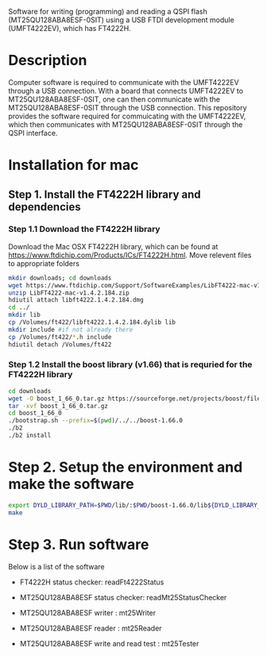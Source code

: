 Software for writing (programming) and reading a QSPI flash (MT25QU128ABA8ESF-0SIT) using
a USB FTDI development module (UMFT4222EV), which has FT4222H.

# Description

Computer software is required to communicate with the UMFT4222EV 
through a USB connection. With a board that connects UMFT4222EV 
to MT25QU128ABA8ESF-0SIT, one can then communicate with the MT25QU128ABA8ESF-0SIT
through the USB connection.
This repository provides the software required for commuicating with the UMFT4222EV,
which then communicates with MT25QU128ABA8ESF-0SIT through the QSPI interface.

# Installation for mac

## Step 1. Install the FT4222H library and dependencies

### Step 1.1 Download the FT4222H library

Download the Mac OSX FT4222H library, which can be 
found at https://www.ftdichip.com/Products/ICs/FT4222H.html. 
Move relevent files to appropriate folders

~~~~bash
mkdir downloads; cd downloads
wget https://www.ftdichip.com/Support/SoftwareExamples/LibFT4222-mac-v1.4.2.184.zip
unzip LibFT4222-mac-v1.4.2.184.zip
hdiutil attach libft4222.1.4.2.184.dmg
cd ../
mkdir lib
cp /Volumes/ft422/libft4222.1.4.2.184.dylib lib
mkdir include #if not already there
cp /Volumes/ft422/*.h include
hdiutil detach /Volumes/ft422
~~~~

### Step 1.2 Install the boost library (v1.66) that is requried for the FT4222H library

~~~~bash
cd downloads
wget -O boost_1_66_0.tar.gz https://sourceforge.net/projects/boost/files/boost/1.66.0/boost_1_66_0.tar.gz/download
tar -xvf boost_1_66_0.tar.gz
cd boost_1_66_0
./bootstrap.sh --prefix=$(pwd)/../../boost-1.66.0
./b2
./b2 install
~~~~

# Step 2. Setup the environment and make the software

~~~~bash
export DYLD_LIBRARY_PATH=$PWD/lib/:$PWD/boost-1.66.0/lib${DYLD_LIBRARY_PATH:+:${DYLD_LIBRARY_PATH}}
make
~~~~

# Step 3. Run software

Below is a list of the software
- FT4222H status checker: readFt4222Status
- MT25QU128ABA8ESF status checker: readMt25StatusChecker

- MT25QU128ABA8ESF writer : mt25Writer
- MT25QU128ABA8ESF reader : mt25Reader
- MT25QU128ABA8ESF write and read test : mt25Tester
